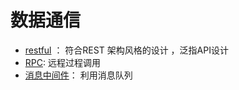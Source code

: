 #  数据通信



- [restful](/ch-3/restfull.md) ： 符合REST 架构风格的设计 ，泛指API设计
- [RPC](/ch-3/RPC.md): 远程过程调用
- [消息中间件](/ch-3/消息中间件.md)： 利用消息队列

